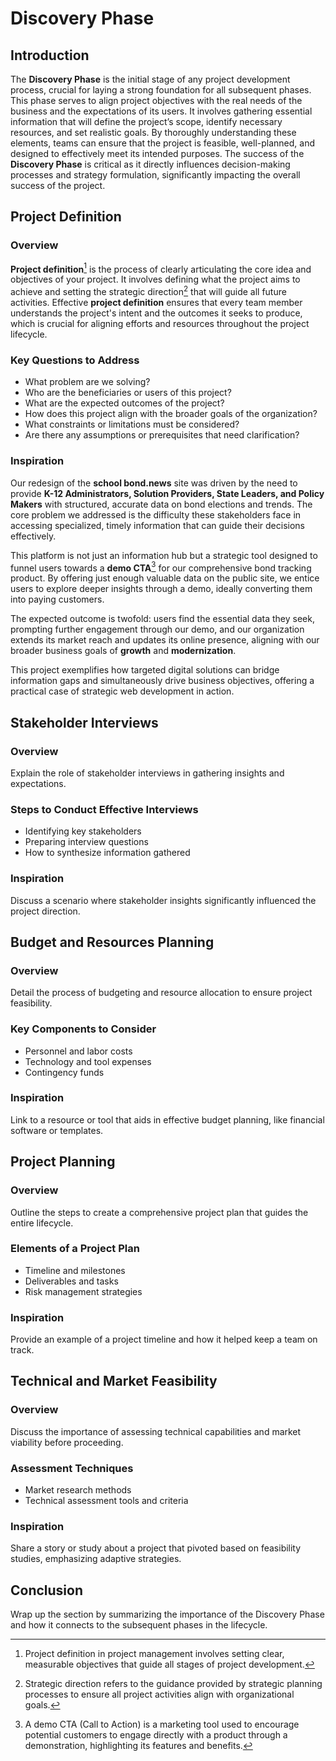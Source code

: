 # Discovery Phase

## Introduction
The **Discovery Phase** is the initial stage of any project development process, crucial for laying a strong foundation for all subsequent phases. This phase serves to align project objectives with the real needs of the business and the expectations of its users. It involves gathering essential information that will define the project’s scope, identify necessary resources, and set realistic goals. By thoroughly understanding these elements, teams can ensure that the project is feasible, well-planned, and designed to effectively meet its intended purposes. The success of the **Discovery Phase** is critical as it directly influences decision-making processes and strategy formulation, significantly impacting the overall success of the project.

## <a id="project-definition"></a>Project Definition

### Overview
**Project definition**[^1] is the process of clearly articulating the core idea and objectives of your project. It involves defining what the project aims to achieve and setting the strategic direction[^2] that will guide all future activities. Effective **project definition** ensures that every team member understands the project's intent and the outcomes it seeks to produce, which is crucial for aligning efforts and resources throughout the project lifecycle.


### Key Questions to Address
- What problem are we solving?
- Who are the beneficiaries or users of this project?
- What are the expected outcomes of the project?
- How does this project align with the broader goals of the organization?
- What constraints or limitations must be considered?
- Are there any assumptions or prerequisites that need clarification?

### Inspiration
Our redesign of the **school bond.news** site was driven by the need to provide **K-12 Administrators, Solution Providers, State Leaders, and Policy Makers** with structured, accurate data on bond elections and trends. The core problem we addressed is the difficulty these stakeholders face in accessing specialized, timely information that can guide their decisions effectively.

This platform is not just an information hub but a strategic tool designed to funnel users towards a **demo CTA**[^3] for our comprehensive bond tracking product. By offering just enough valuable data on the public site, we entice users to explore deeper insights through a demo, ideally converting them into paying customers.

The expected outcome is twofold: users find the essential data they seek, prompting further engagement through our demo, and our organization extends its market reach and updates its online presence, aligning with our broader business goals of **growth** and **modernization**.

This project exemplifies how targeted digital solutions can bridge information gaps and simultaneously drive business objectives, offering a practical case of strategic web development in action.

[^1]: Project definition in project management involves setting clear, measurable objectives that guide all stages of project development.
[^2]: Strategic direction refers to the guidance provided by strategic planning processes to ensure all project activities align with organizational goals.
[^3]: A demo CTA (Call to Action) is a marketing tool used to encourage potential customers to engage directly with a product through a demonstration, highlighting its features and benefits.

## <a id="stakeholder-interviews"></a>Stakeholder Interviews
### Overview
Explain the role of stakeholder interviews in gathering insights and expectations.

### Steps to Conduct Effective Interviews
- Identifying key stakeholders
- Preparing interview questions
- How to synthesize information gathered

### Inspiration
Discuss a scenario where stakeholder insights significantly influenced the project direction.

## <a id="budget-and-resources-planning"></a>Budget and Resources Planning
### Overview
Detail the process of budgeting and resource allocation to ensure project feasibility.

### Key Components to Consider
- Personnel and labor costs
- Technology and tool expenses
- Contingency funds

### Inspiration
Link to a resource or tool that aids in effective budget planning, like financial software or templates.

## <a id="project-planning"></a>Project Planning
### Overview
Outline the steps to create a comprehensive project plan that guides the entire lifecycle.

### Elements of a Project Plan
- Timeline and milestones
- Deliverables and tasks
- Risk management strategies

### Inspiration
Provide an example of a project timeline and how it helped keep a team on track.

## <a id="technical-and-market-feasibility"></a>Technical and Market Feasibility
### Overview
Discuss the importance of assessing technical capabilities and market viability before proceeding.

### Assessment Techniques
- Market research methods
- Technical assessment tools and criteria

### Inspiration
Share a story or study about a project that pivoted based on feasibility studies, emphasizing adaptive strategies.

## Conclusion
Wrap up the section by summarizing the importance of the Discovery Phase and how it connects to the subsequent phases in the lifecycle.

